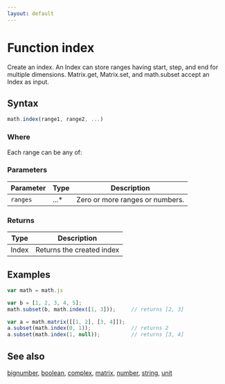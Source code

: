 ```yaml
---
layout: default
---
```


<h1 id="function-index">Function index</h1>

Create an index. An Index can store ranges having start, step, and end
for multiple dimensions.
Matrix.get, Matrix.set, and math.subset accept an Index as input.


<h2 id="syntax">Syntax</h2>

```js
math.index(range1, range2, ...)
```

<h3 id="where">Where</h3>

Each range can be any of:

<h3 id="parameters">Parameters</h3>

Parameter | Type | Description
--------- | ---- | -----------
`ranges` | ...* | Zero or more ranges or numbers.

<h3 id="returns">Returns</h3>

Type | Description
---- | -----------
Index | Returns the created index


<h2 id="examples">Examples</h2>

```js
var math = math.js

var b = [1, 2, 3, 4, 5];
math.subset(b, math.index([1, 3]));     // returns [2, 3]

var a = math.matrix([[1, 2], [3, 4]]);
a.subset(math.index(0, 1));             // returns 2
a.subset(math.index(1, null));          // returns [3, 4]
```


<h2 id="see-also">See also</h2>

[bignumber](bignumber.html),
[boolean](boolean.html),
[complex](complex.html),
[matrix](matrix.html),
[number](number.html),
[string](string.html),
[unit](unit.html)


<!-- Note: This file is automatically generated from source code comments. Changes made in this file will be overridden. -->
